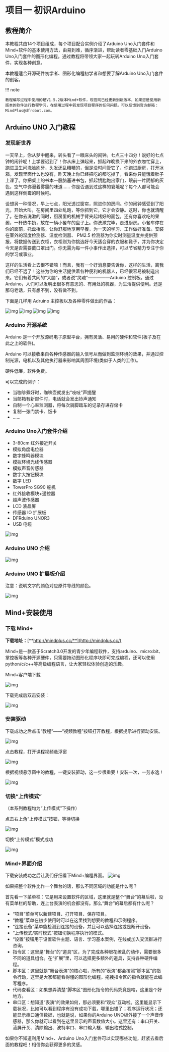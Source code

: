 # 项目一 初识Arduino

## 教程简介

本教程共由14个项目组成，每个项目配合实例介绍了Arduino Uno入门套件和Mind+软件的基本使用方法，由易到难，循序渐进，帮助读者零基础入门Arduino Uno入门套件的图形化编程。通过教程将带领大家一起玩转Arduino Uno入门套件，实现各种创意。

本教程适合开源硬件初学者、图形化编程初学者和想要了解Arduino Uno入门套件的创客。

!!! note

    教程编写过程中使用的是V1.5.2版本Mind+软件，现官网已经更新到新版本，如果您是使用新版本的软件进行教程学习，在使用过程中若发现项目程序的任何问题。可以反馈到官方邮箱：MindPlus@dfrobot.com。

## Arduino UNO 入门教程

### 发现新世界

一天早上，你从梦中醒来，转头看了一眼床头的闹钟。七点三十四分！说好的七点钟的闹铃呢！上学要迟到了！你从床上弹起来，抓起昨晚换下来的外衣匆忙穿上，跑进卫生间洗脸刷牙，头发还乱糟糟的，但是没时间管它了，你跑进厨房，打开冰箱，发现里面什么也没有，昨天晚上你已经把吃的都吃掉了，看来你只能饿着肚子上课了。你把桌上的书本一股脑塞进书包，抓起钥匙跑出家门，眼前一片阴郁的灰色，空气中弥漫着雾霾的味道…… 你是否遇到过这样的窘境呢？每个人都可能会遇到这样倒霉的时候吧。

设想另一种情况，早上七点，阳光透过窗帘，照进你的房间。你的闹钟感受到了阳光，开始大叫，在房间里四处乱跑，等你抓到它，它才会安静。这时，你也就清醒了。在你去洗漱的同时，厨房里的机械手臂夹起烤好的面包，还有你喜欢吃的果酱，一杯热牛奶，放在一辆小餐车的盘子上。你洗漱完毕，走进厨房。小餐车停在你的面前，托盘抬高，让你舒服地享用早餐，为一天的学习、工作做好准备。安装在室外的湿度检测器、温度检测器、 PM2.5 检测器为你实时测量温度并提供预报，将数据传送到衣柜，衣柜则为你挑选好今天适合穿的衣服和鞋子，并为你决定今天是否需要戴口罩出门。你无需为每一件小事作出选择，可以节省精力专注于你的学习或事业。

这样的生活看上去很不错嘛！而且，我有一个好消息要告诉你，这样的生活，离我们已经不远了！这些为你的生活提供着各种便利的机器人，已经很容易被制造出来。它们有着共同的“大脑”，或者说“灵魂”—————Arduino 控制板。通过 Arduino，人们可以发明出很多有意思的、有用处的机器，为生活提供便利。还是那句老话，只有想不到，没有做不到。

下面是几样用 Adruino 主控板以及各种零件做出的作品：

![img](assets/forum-16518016225834.png) 
![img](assets/forum-16518016225811.png)
![img](assets/forum-16518016225822.png) 
![img](assets/forum-16518016225823.png)


### Arduino 开源系统

Arduino 是一个开放源码电子原型平台，拥有灵活、易用的硬件和软件(板子及在此之上的软件)。

Arduino 可以接收来自各种传感器的输入信号从而做到监测环境的效果，并通过控制光源，电机以及其他执行器来影响其周围环境(类似于人类的工作)。

硬件低廉，软件免费。

可以完成的例子：

- 当咖啡煮好时，咖啡壶就发出“吱吱”声提醒
- 当邮箱有新邮件时，电话就会发出铃声通知
- 自制一个心率监测器，将每次骑脚踏车的记录存进存储卡
- 复制一张门禁卡、饭卡
- ……

### Arduino Uno入门套件介绍

- 3-80cm 红外接近开关
- 模拟角度电位器
- 数字蜂鸣器模块
- 模拟环境光线传感器
- 模拟声音传感器
- 数字大按钮模块
- 数字 LED
- TowerPro SG90 舵机
- 红外接收模块+遥控器
- 超声波传感器
- LCD 液晶屏
- 传感器 IO 扩展板
- DFRduino UNOR3
- USB 电缆

![img](assets/forum-16518016852929.png)

### Arduino UNO 介绍

![img](assets/forum-165180177036011.png)

### Arduino UNO 扩展板介绍

注意：说明文字的颜色对应原件导线的颜色。

![img](assets/forum-165180178978613.png)

## Mind+安装使用

### 下载 Mind+

**下载地址：**[**http://mindplus.cc/**](http://mindplus.cc/)

Mind+是一款基于Scratch3.0开发的青少年编程软件，支持arduino、micro:bit、掌控板等各种开源硬件，只需要拖动图形化程序块即可完成编程，还可以使用python/c/c++等高级编程语言，让大家轻松体验创造的乐趣。

Mind+客户端下载

![img](assets/forum-165180192002915.png)

下载完成后双击安装：

![img](assets/forum-165180193057817.png)

### 安装驱动

下载成功之后点击“教程”——“视频教程”按钮打开教程，根据提示进行驱动安装。

![img](assets/forum-165180193347419.png)

点击教程，打开课程视频悬浮窗

![img](assets/forum-165180195925521.png)

根据视频悬浮窗中的教程，一键安装驱动，这一步很重要！安装一次，一劳永逸！

![img](assets/forum-165180196131823.png)

### 切换“上传模式”

（本系列教程均为“上传模式”下操作）

点击右上角“上传模式”按钮，等待切换

![img](assets/forum-165180196963225.png)

切换“上传模式”模式成功

![img](assets/forum-165180200661927.png)

### Mind+界面介绍

下载安装成功之后让我们仔细看下Mind+编程界面。
![img](assets/forum-165180201729829.png)

如果把整个软件比作一个舞台的话，那么不同区域的功能是什么呢？

首先看一下菜单栏：它是用来设置软件的区域，这里就是整个“舞台”的幕后啦，没有菜单栏的帮助，连上台表演的机会都没有。那么“舞台”的幕后都有什么呢？

- “项目”菜单可以新建项目、打开项目、保存项目。
- “教程”菜单在初步使用时可以在这里找到想要的教程和示例程序。
- “连接设备”菜单能检测到连接的设备，并且可以选择连接或是断开设备。
- “上传模式/实时模式”按钮切换程序执行的模式。
- “设置”按钮用于设置软件主题、语言、学习基本案例，在线或加入交流群进行咨询。
- 指令区：这里是“舞台”的“道具”区，为了完成各种眼花缭乱的动作，需要很多不同的道具组合。在“扩展”里，可以选择更多额外的道具，支持各种硬件编程。
- 脚本区：这里就是“舞台表演”的核心啦，所有的“表演”都会按照“脚本区”的指令行动，这里是大家都能看得懂的图形化编程。拖拽指令区的指令就能在此编写程序。
- 代码查看区：如果想弄清楚“脚本区”图形化指令的代码究竟是啥，这里是个好地方。
- 串口区：想知道“表演”的效果如何，那必须要和“观众”互动啦。这里能显示下载状况，比如可以看到程序有没有成功下载，哪里出错了；程序运行状况；还能显示串口通信数据，也就是说，如果你的Arduino UNO板外接了一个声音传感器，那么你就可以看到在这里显示的声音数值大小。这里还有：串口开关、滚屏开关、清除输出、波特率口、串口输入框、输出格式控制。

如果你不知道利用Mind+、Arduino Uno入门套件可以实现哪些功能，赶紧去看后面的教程吧！相信你会获得更多的灵感。